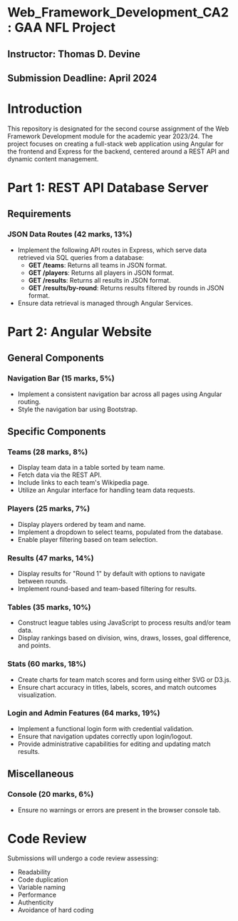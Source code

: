 # Web_Framework_Development_CA2: GAA NFL Project
## Instructor: Thomas D. Devine
## Submission Deadline: April 2024

# Introduction
This repository is designated for the second course assignment of the Web Framework Development module for the academic year 2023/24. The project focuses on creating a full-stack web application using Angular for the frontend and Express for the backend, centered around a REST API and dynamic content management.

# Part 1: REST API Database Server
## Requirements
### JSON Data Routes (42 marks, 13%)
- Implement the following API routes in Express, which serve data retrieved via SQL queries from a database:
  - **GET /teams**: Returns all teams in JSON format.
  - **GET /players**: Returns all players in JSON format.
  - **GET /results**: Returns all results in JSON format.
  - **GET /results/by-round**: Returns results filtered by rounds in JSON format.
- Ensure data retrieval is managed through Angular Services.

# Part 2: Angular Website
## General Components
### Navigation Bar (15 marks, 5%)
- Implement a consistent navigation bar across all pages using Angular routing.
- Style the navigation bar using Bootstrap.

## Specific Components
### Teams (28 marks, 8%)
- Display team data in a table sorted by team name.
- Fetch data via the REST API.
- Include links to each team's Wikipedia page.
- Utilize an Angular interface for handling team data requests.

### Players (25 marks, 7%)
- Display players ordered by team and name.
- Implement a dropdown to select teams, populated from the database.
- Enable player filtering based on team selection.

### Results (47 marks, 14%)
- Display results for "Round 1" by default with options to navigate between rounds.
- Implement round-based and team-based filtering for results.

### Tables (35 marks, 10%)
- Construct league tables using JavaScript to process results and/or team data.
- Display rankings based on division, wins, draws, losses, goal difference, and points.

### Stats (60 marks, 18%)
- Create charts for team match scores and form using either SVG or D3.js.
- Ensure chart accuracy in titles, labels, scores, and match outcomes visualization.

### Login and Admin Features (64 marks, 19%)
- Implement a functional login form with credential validation.
- Ensure that navigation updates correctly upon login/logout.
- Provide administrative capabilities for editing and updating match results.

## Miscellaneous
### Console (20 marks, 6%)
- Ensure no warnings or errors are present in the browser console tab.

# Code Review
Submissions will undergo a code review assessing:
- Readability
- Code duplication
- Variable naming
- Performance
- Authenticity
- Avoidance of hard coding
